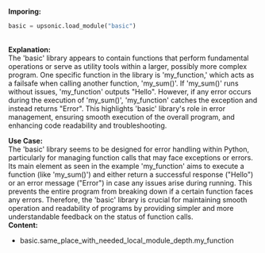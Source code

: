 <b class="custom_code_highlight_green">Imporing:</b><br>
```python
basic = upsonic.load_module("basic")
```
<br><b class="custom_code_highlight_green">Explanation:</b><br>The 'basic' library appears to contain functions that perform fundamental operations or serve as utility tools within a larger, possibly more complex program. One specific function in the library is 'my_function,' which acts as a failsafe when calling another function, 'my_sum()'. If 'my_sum()' runs without issues, 'my_function' outputs "Hello". However, if any error occurs during the execution of 'my_sum()', 'my_function' catches the exception and instead returns "Error". This highlights 'basic' library's role in error management, ensuring smooth execution of the overall program, and enhancing code readability and troubleshooting.

<b class="custom_code_highlight_green">Use Case:</b><br>The 'basic' library seems to be designed for error handling within Python, particularly for managing function calls that may face exceptions or errors. Its main element as seen in the example 'my_function' aims to execute a function (like 'my_sum()') and either return a successful response ("Hello") or an error message ("Error") in case any issues arise during running. This prevents the entire program from breaking down if a certain function faces any errors. Therefore, the 'basic' library is crucial for maintaining smooth operation and readability of programs by providing simpler and more understandable feedback on the status of function calls.
<br><b class="custom_code_highlight_green">Content:</b><br>
  - basic.same_place_with_needed_local_module_depth.my_function
